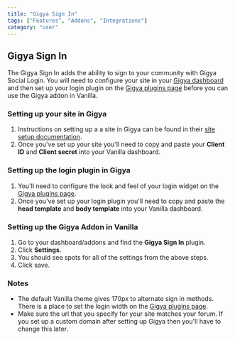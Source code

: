```yaml
---
title: "Gigya Sign In"
tags: ["Features", "Addons", "Integrations"]
category: "user"
---
```


## Gigya Sign In

The Gigya Sign In adds the ability to sign to your community with Gigya Social Login. You will need to configure your site in your [Gigya dashboard](https://platform.gigya.com/Site/partners/dashboard.aspx) and then set up your login plugin on the [Gigya plugins page](https://platform.gigya.com/Site/partners/Plugins.aspx#cmd%3DPlugins.LoginPlugin) before you can use the Gigya addon in Vanilla.

### Setting up your site in Gigya

1. Instructions on setting up a a site in Gigya can be found in their [site setup documentation](http://developers.gigya.com/010_Developer_Guide/82_Socialize_Setup).
2. Once you've set up your site you'll need to copy and paste your **Client ID** and **Client secret** into your Vanilla dashboard.

### Setting up the login plugin in Gigya

1. You'll need to configure the look and feel of your login widget on the [Gigya plugins page](https://platform.gigya.com/Site/partners/Plugins.aspx#cmd%3DPlugins.LoginPlugin).
2. Once you've set up your login plugin you'll need to copy and paste the **head template** and **body template** into your Vanilla dashboard.

### Setting up the Gigya Addon in Vanilla

1. Go to your dashboard/addons and find the **Gigya Sign In** plugin.
2. Click **Settings**.
3. You should see spots for all of the settings from the above steps.
4. Click save.

### Notes

* The default Vanilla theme gives 170px to alternate sign in methods. There is a place to set the login width on the [Gigya plugins page](https://platform.gigya.com/Site/partners/Plugins.aspx#cmd%3DPlugins.LoginPlugin).
* Make sure the url that you specify for your site matches your forum. If you set up a custom domain after setting up Gigya then you'll have to change this later.
